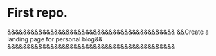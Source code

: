 # First repo.

&&&&&&&&&&&&&&&&&&&&&&&&&&&&&&&&&&&&&&&&&&&
&&Create a landing page for personal blog&&
&&&&&&&&&&&&&&&&&&&&&&&&&&&&&&&&&&&&&&&&&&&
